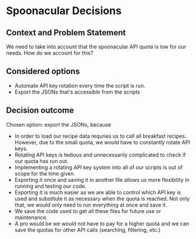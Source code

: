 # Spoonacular Decisions

## Context and Problem Statement
We need to take into account that the spoonacular API quota is low for our needs. How do we account for this?

## Considered options
* Automate API key rotation every time the script is run.
* Export the JSONs that's accessible from the scripts

## Decision outcome
Chosen option: export the JSONs, because 

* In order to load our recipe data requries us to call all breakfast recipes. However, due to the small quota, we would have to constantly rotate API keys.
* Rotating API keys is tedious and unnecessarily complicated to check if our quota has run out.
* Implementing a rotating API key system into all of our scripts is out of scope for the time given.
* Exporting it once and saving it in another file allows us more flexibility in running and testing our code. 
* Exporting it is much easier as we are able to control which API key is used and substitute it as necessary when the quota is reached. Not only that, we would only need to run everything at once and save it. 
* We save the code used to get all these files for future use or maintenance.
* A pro would be we would not have to pay for a higher quota and we can save the quotas for other API calls (searching, filtering, etc.) 